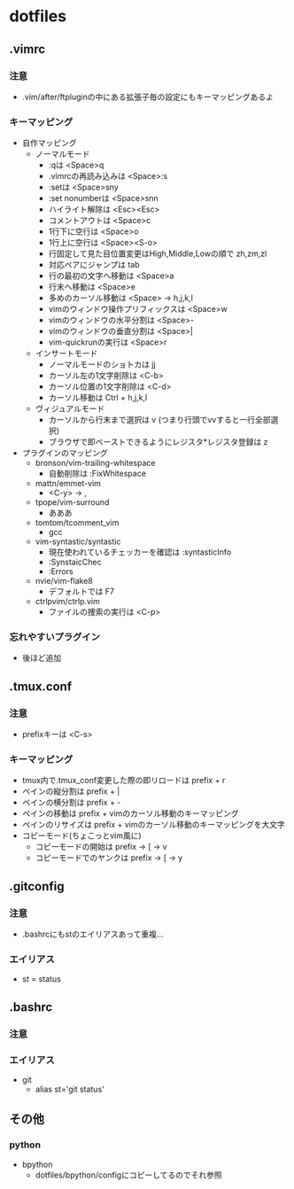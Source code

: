 # dotfiles



## .vimrc

### 注意
- .vim/after/ftpluginの中にある拡張子毎の設定にもキーマッピングあるよ

### キーマッピング
- 自作マッピング
  - ノーマルモード
    - :qは \<Space>q
    - .vimrcの再読み込みは \<Space>:s
    - :setは \<Space>sny
    - :set nonumberは \<Space>snn
    - ハイライト解除は \<Esc>\<Esc>
    - コメントアウトは \<Space>c
    - 1行下に空行は \<Space>o
    - 1行上に空行は \<Space>\<S-o>
    - 行固定して見た目位置変更はHigh,Middle,Lowの順で zh,zm,zl
    - 対応ペアにジャンプは tab
    - 行の最初の文字へ移動は \<Space>a
    - 行末へ移動は \<Space>e
    - 多めのカーソル移動は \<Space> → h,j,k,l
    - vimのウィンドウ操作プリフィックスは \<Space>w
    - vimのウィンドウの水平分割は \<Space>-
    - vimのウィンドウの垂直分割は \<Space>|
    - vim-quickrunの実行は \<Space>r
  - インサートモード
    - ノーマルモードのショトカは jj
    - カーソル左の1文字削除は \<C-b>
    - カーソル位置の1文字削除は \<C-d>
    - カーソル移動は Ctrl + h,j,k,l
  - ヴィジュアルモード
    - カーソルから行末まで選択は v (つまり行頭でvvすると一行全部選択)
    - ブラウザで即ペーストできるようにレジスタ\*レジスタ登録は z
- プラグインのマッピング
  - bronson/vim-trailing-whitespace
    - 自動削除は :FixWhitespace
  - mattn/emmet-vim
    - \<C-y> → ,
  - tpope/vim-surround
    - あああ
  - tomtom/tcomment_vim
    - gcc
  - vim-syntastic/syntastic
    - 現在使われているチェッカーを確認は :syntasticInfo
    - :SynstaicChec
    - :Errors
  - nvie/vim-flake8
    - デフォルトでは F7
  - ctrlpvim/ctrlp.vim
    - ファイルの捜索の実行は \<C-p>

### 忘れやすいプラグイン
- 後ほど追加



## .tmux.conf

### 注意
- prefixキーは \<C-s>

### キーマッピング
- tmux内で.tmux_conf変更した際の即リロードは prefix + r
- ペインの縦分割は prefix + |
- ペインの横分割は prefix + -
- ペインの移動は prefix + vimのカーソル移動のキーマッピング
- ペインのリサイズは prefix + vimのカーソル移動のキーマッピングを大文字
- コピーモード(ちょこっとvim風に)
  - コピーモードの開始は prefix → [ → v
  - コピーモードでのヤンクは prefix → [ → y



## .gitconfig

### 注意
- .bashrcにもstのエイリアスあって重複…

### エイリアス
- st = status



## .bashrc

### 注意

### エイリアス
- git
  - alias st='git status'



## その他

### python
- bpython
  - dotfiles/bpython/configにコピーしてるのでそれ参照
